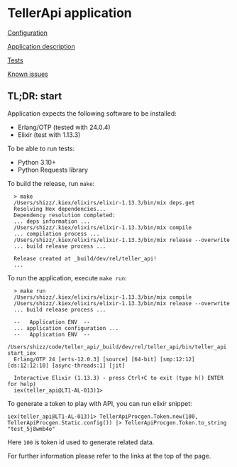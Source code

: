 # TellerApi application

[Configuration](/doc/configuration.md)

[Application description](/doc/application.md)

[Tests](/doc/tests.md)

[Known issues](/doc/issues.md)

## TL;DR: start

Application expects the following software to be installed:

- Erlang/OTP (tested with 24.0.4)
- Elixir (test with 1.13.3)

To be able to run tests:

- Python 3.10+
- Python Requests library

To build the release, run `make`:

```
  > make
  /Users/shizz/.kiex/elixirs/elixir-1.13.3/bin/mix deps.get
  Resolving Hex dependencies...
  Dependency resolution completed:
  ... deps information ...
  /Users/shizz/.kiex/elixirs/elixir-1.13.3/bin/mix compile
  ... compilation process ...
  /Users/shizz/.kiex/elixirs/elixir-1.13.3/bin/mix release --overwrite
  ... build release process ...

  Release created at _build/dev/rel/teller_api!
  ...
```

To run the application, execute `make run`:

```
  > make run
  /Users/shizz/.kiex/elixirs/elixir-1.13.3/bin/mix compile
  /Users/shizz/.kiex/elixirs/elixir-1.13.3/bin/mix release --overwrite
  ... build release process ...

  --   Application ENV  --
  ... application configuration ...
  --   Application ENV  --
  /Users/shizz/code/teller_api/_build/dev/rel/teller_api/bin/teller_api start_iex
  Erlang/OTP 24 [erts-12.0.3] [source] [64-bit] [smp:12:12] [ds:12:12:10] [async-threads:1] [jit]

  Interactive Elixir (1.13.3) - press Ctrl+C to exit (type h() ENTER for help)
  iex(teller_api@LT1-AL-013)1>
```

To generate a token to play with API, you can run elixir snippet:

```
iex(teller_api@LT1-AL-013)1> TellerApiProcgen.Token.new(100, TellerApiProcgen.Static.config()) |> TellerApiProcgen.Token.to_string
"test_5j8wmb4o"
```

Here `100` is token id used to generate related data.

For further information please refer to the links at the top of the page.
